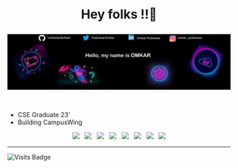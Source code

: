 # <p align="center"> Hey folks !!👋  </p>

<p align="center">
<img src="https://github.com/omkarpodutwar/omkarpodutwar/blob/main/ln.jpg">
 </p>
 
 <br>
 
 <ul>
  <li>CSE Graduate 23'</li>
 <li>Building CampusWing</li>
</ul>

<p align="center">
<img src="https://img.shields.io/badge/Java-f89820?style=for-the-badge&logo=java&labelColor=white">
&nbsp
<img src="https://img.shields.io/badge/SpringBoot-008000?style=for-the-badge&logo=springboot&labelColor=white">
&nbsp
<img src="https://img.shields.io/badge/REST%20API's-800000?style=for-the-badge&logo=REST%20API&labelColor=white">
&nbsp
<img src="https://img.shields.io/badge/Microservices-008000?style=for-the-badge&logo=Spring&labelColor=white">
&nbsp
<img src="https://img.shields.io/badge/MySQL-00758f?style=for-the-badge&logo=MySQL&labelColor=white">
&nbsp
<img src="https://img.shields.io/badge/Kubernetes-0000FF?style=for-the-badge&logo=Kubernetes&labelColor=white">
&nbsp
<img src="https://img.shields.io/badge/Bash%20Scripting-A9A9A9?style=for-the-badge&logo=scripting&labelColor=white">
&nbsp
<img src="https://img.shields.io/badge/Docker-0db7ed?style=for-the-badge&logo=docker&labelColor=white">
<!-- <img src=""> -->
 </p>
 
 <hr>
 
 <!-- [![GitHub Streak](https://github-readme-streak-stats.herokuapp.com/?user=omkarpodutwar&theme=radical)](https://git.io/streak-stats) 

![Omkar's GitHub stats](https://github-readme-stats.vercel.app/api?username=omkarpodutwar&show_icons=true&theme=radical) -->

 
 ![Visits Badge](https://badges.pufler.dev/visits/omkarpodutwar/omkarpodutwar)
<!--
**omkarpodutwar/omkarpodutwar** is a ✨ _special_ ✨ repository because its `README.md` (this file) appears on your GitHub profile.

Here are some ideas to get you started:

- 🔭 I’m currently working on ...
- 🌱 I’m currently learning ...
- 👯 I’m looking to collaborate on ...
- 🤔 I’m looking for help with ...
- 💬 Ask me about ...
- 📫 How to reach me: ...
- 😄 Pronouns: ...
- ⚡ Fun fact: ...
-->
